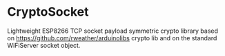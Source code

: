 # CryptoSocket
Lightweight ESP8266 TCP socket payload symmetric crypto library based on https://github.com/rweather/arduinolibs crypto lib and on the standard WiFiServer socket object.
